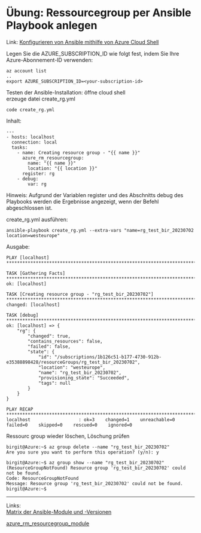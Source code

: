 # Übung: Ressourcegroup per Ansible Playbook anlegen  
Link: 
[Konfigurieren von Ansible mithilfe von Azure Cloud Shell](https://learn.microsoft.com/de-de/azure/developer/ansible/getting-started-cloud-shell?tabs=ansible)  

Legen Sie die AZURE_SUBSCRIPTION_ID wie folgt fest, indem Sie Ihre Azure-Abonnement-ID verwenden:  
```
az account list
..
export AZURE_SUBSCRIPTION_ID=<your-subscription-id>
```
Testen der Ansible-Installation: öffne cloud shell  
erzeuge  datei create_rg.yml  
```
code create_rg.yml
```
Inhalt: 
```
---
- hosts: localhost
  connection: local
  tasks:
    - name: Creating resource group - "{{ name }}"
      azure_rm_resourcegroup:
        name: "{{ name }}"
        location: "{{ location }}"
      register: rg
    - debug:
        var: rg
```
Hinweis: Aufgrund der Variablen register und des Abschnitts debug des Playbooks werden die Ergebnisse angezeigt, wenn der Befehl abgeschlossen ist.

create_rg.yml ausführen: 

```
ansible-playbook create_rg.yml --extra-vars "name=rg_test_bir_20230702 location=westeurope"
```
Ausgabe: 
```
PLAY [localhost] ***********************************************************************************************************************************************************

TASK [Gathering Facts] *****************************************************************************************************************************************************
ok: [localhost]

TASK [Creating resource group - "rg_test_bir_20230702"] ********************************************************************************************************************
changed: [localhost]

TASK [debug] ***************************************************************************************************************************************************************
ok: [localhost] => {
    "rg": {
        "changed": true,
        "contains_resources": false,
        "failed": false,
        "state": {
            "id": "/subscriptions/1b126c51-b177-4730-912b-e35388898428/resourceGroups/rg_test_bir_20230702",
            "location": "westeurope",
            "name": "rg_test_bir_20230702",
            "provisioning_state": "Succeeded",
            "tags": null
        }
    }
}

PLAY RECAP *****************************************************************************************************************************************************************
localhost                  : ok=3    changed=1    unreachable=0    failed=0    skipped=0    rescued=0    ignored=0  
```

Ressourc group wieder löschen, Löschung prüfen 
```
birgit@Azure:~$ az group delete --name "rg_test_bir_20230702"
Are you sure you want to perform this operation? (y/n): y

birgit@Azure:~$ az group show --name "rg_test_bir_20230702"
(ResourceGroupNotFound) Resource group 'rg_test_bir_20230702' could not be found.
Code: ResourceGroupNotFound
Message: Resource group 'rg_test_bir_20230702' could not be found.
birgit@Azure:~$ 
```
----
Links:  
[Matrix der Ansible-Module und -Versionen](https://learn.microsoft.com/de-de/azure/developer/ansible/module-version-matrix)

[azure_rm_resourcegroup_module](https://docs.ansible.com/ansible/latest/collections/azure/azcollection/azure_rm_resourcegroup_module.htm)

